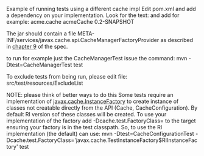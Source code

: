 Example of running tests using a different cache impl
Edit pom.xml and add a dependency on your implementation. Look for the text:
		<!--Insert JSR107 implementation as a dependency here -->
and add for example:
        <dependency>
            <groupId>acme.cache</groupId>
            <artifactId>acmeCache</artifactId>
            <version>0.2-SNAPSHOT</version>
        </dependency>

The jar should contain a file META-INF/services/javax.cache.spi.CacheManagerFactoryProvider as described in
[chapter 9](https://docs.google.com/document/d/1YZ-lrH6nW871Vd9Z34Og_EqbX_kxxJi55UrSn4yL2Ak/edit?hl=en&authkey=CMCdo8kE&pli=1#heading=h.qojqofiovvda) of the spec.

to run for example just the CacheManagerTest issue the command:
  mvn -Dtest=CacheManagerTest test

To exclude tests from being run, please edit file:
  src/test/resources/ExcludeList

NOTE: please think of better ways to do this
Some tests require an implementation of
[javax.cache.InstanceFactory](https://github.com/jsr107/jsr107tck/blob/master/src/test/java/javax/cache/InstanceFactory.java)
to create instance of classes not creatable directly from the API (Cache, CacheConfiguration).
By default RI version sof these classes will be created. To use your implementation of the factory add
  -Dcache.test.FactoryClass=<YourFactoryClassName>
to the target ensuring your factory is in the test classpath.
So, to use the RI implementation (the default) can use:
  mvn -Dtest=CacheConfigurationTest -Dcache.test.FactoryClass='javax.cache.TestInstanceFactory$RIInstanceFactory' test

